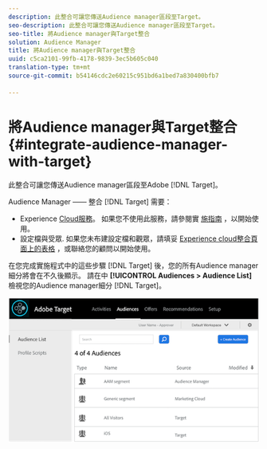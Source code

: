 ```yaml
---
description: 此整合可讓您傳送Audience manager區段至Target。
seo-description: 此整合可讓您傳送Audience manager區段至Target。
seo-title: 將Audience manager與Target整合
solution: Audience Manager
title: 將Audience manager與Target整合
uuid: c5ca2101-99fb-4178-9839-3ec5b605c040
translation-type: tm+mt
source-git-commit: b54146cdc2e60215c951bd6a1bed7a830400bfb7

---
```



# 將Audience manager與Target整合 {#integrate-audience-manager-with-target}

此整合可讓您傳送Audience manager區段至Adobe [!DNL Target]。

Audience Manager —— 整合 [!DNL Target] 需要：

* Experience [Cloud服務](https://marketing.adobe.com/resources/help/en_US/mcvid/)。 如果您不使用此服務，請參閱實 [施指南](https://marketing.adobe.com/resources/help/en_US/mcvid/mcvid-implementation-guides.html) ，以開始使用。
* 設定檔與受眾. 如果您未布建設定檔和觀眾，請填妥 [Experience cloud整合頁面上的表格](https://adobe.allegiancetech.com/cgi-bin/qwebcorporate.dll?idx=X8SVES) ，或聯絡您的顧問以開始使用。

在您完成實施程式中的這些步驟 [!DNL Target] 後，您的所有Audience manager細分將會在不久後顯示。 請在中 **[!UICONTROL Audiences > Audience List]** 檢視您的Audience manager細分 [!DNL Target]。

![](../assets/target.png)